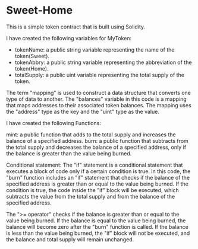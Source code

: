 # Sweet-Home
This is a simple token contract that is built using Solidity.

I have created the following variables for MyToken:

- tokenName: a public string variable representing the name of the token(Sweet).
- tokenAbbry: a public string variable representing the abbreviation of the token(Home).
- totalSupply: a public uint variable representing the total supply of the token.

The term "mapping" is used to construct a data structure that converts one type of data to another. The "balances" variable in this code is a mapping that maps addresses to their associated token balances. The mapping uses the "address" type as the key and the "uint" type as the value.

I have created the following Functions:

mint: a public function that adds to the total supply and increases the balance of a specified address.
burn: a public function that subtracts from the total supply and decreases the balance of a specified address, only if the balance is greater than the value being burned.

Conditional statement:
The "if" statement is a conditional statement that executes a block of code only if a certain condition is true. In this code, the "burn" function includes an "if" statement that checks if the balance of the specified address is greater than or equal to the value being burned. If the condition is true, the code inside the "if" block will be executed, which subtracts the value from the total supply and from the balance of the specified address.

The ">= operator" checks if the balance is greater than or equal to the value being burned. If the balance is equal to the value being burned, the balance will become zero after the "burn" function is called. If the balance is less than the value being burned, the "if" block will not be executed, and the balance and total supply will remain unchanged.
